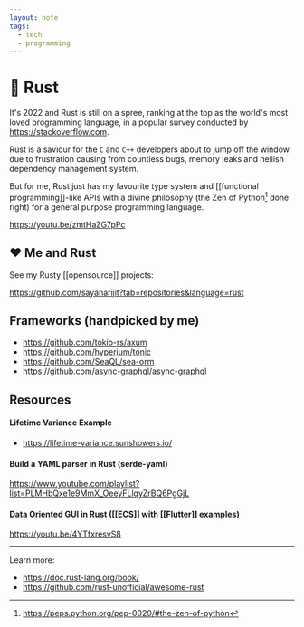 ```yaml
---
layout: note
tags:
  - tech
  - programming
---
```


# 🦀 Rust

It's 2022 and Rust is still on a spree, ranking at the top as the world's most loved programming language, in a popular survey conducted by https://stackoverflow.com.

Rust is a saviour for the `C` and `C++` developers about to jump off the window due to frustration causing from countless bugs, memory leaks and hellish dependency management system.

But for me, Rust just has my favourite type system and [[functional programming]]-like APIs with a divine philosophy (the Zen of Python[^1] done right) for a general purpose programming language.

https://youtu.be/zmtHaZG7pPc

## ❤️ Me and Rust

See my Rusty [[opensource]] projects:

https://github.com/sayanarijit?tab=repositories&language=rust

## Frameworks (handpicked by me)

- https://github.com/tokio-rs/axum
- https://github.com/hyperium/tonic
- https://github.com/SeaQL/sea-orm
- https://github.com/async-graphql/async-graphql

## Resources

#### Lifetime Variance Example

- https://lifetime-variance.sunshowers.io/

#### Build a YAML parser in Rust (serde-yaml)

https://www.youtube.com/playlist?list=PLMHbQxe1e9MmX_OeeyFLlqyZrBQ6PgGjL

#### Data Oriented GUI in Rust ([[ECS]] with [[Flutter]] examples)

https://youtu.be/4YTfxresvS8

---

Learn more:

- https://doc.rust-lang.org/book/
- https://github.com/rust-unofficial/awesome-rust

[^1]: https://peps.python.org/pep-0020/#the-zen-of-python
